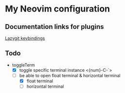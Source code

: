 # My Neovim configuration

## Documentation links for plugins

[Lazygit keybindings](https://github.com/jesseduffield/lazygit/blob/master/docs/keybindings/Keybindings_en.md)

## Todo

- toggleTerm
  - [x] toggle specific terminal instance <{num}-C-`>
  - [ ] be able to open float terminal & horizontal terminal
    - [x] float terminal
    - [ ] horizontal terminal

